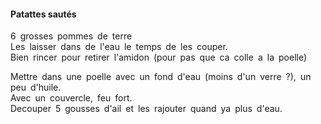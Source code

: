 #### Patattes sautés  
  
6 grosses pommes de terre  
Les laisser dans de l'eau le temps de les couper.  
Bien rincer pour retirer l'amidon (pour pas que ca colle a la poelle)  
    
Mettre dans une poelle avec un fond d'eau (moins d'un verre ?), un peu d'huile.  
Avec un couvercle, feu fort.  
Decouper 5 gousses d'ail et les rajouter quand ya plus d'eau.
  